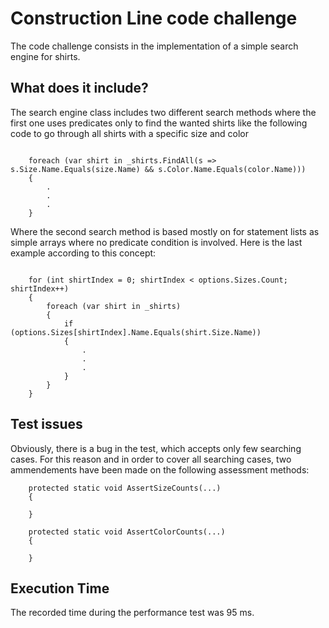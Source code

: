 # Construction Line code challenge

The code challenge consists in the implementation of a simple search engine for shirts.

## What does it include?

The search engine class includes two different search methods where the first one uses predicates only to  find the wanted shirts like the following code to go through all shirts with a specific size and color

```

    foreach (var shirt in _shirts.FindAll(s => s.Size.Name.Equals(size.Name) && s.Color.Name.Equals(color.Name)))
    {
        .
        .
        .
    }

```

Where the second search method is based mostly on for statement lists as simple arrays where no predicate condition is involved. Here is the last example according to this concept:

```

    for (int shirtIndex = 0; shirtIndex < options.Sizes.Count; shirtIndex++)
    {
        foreach (var shirt in _shirts)
        {
            if (options.Sizes[shirtIndex].Name.Equals(shirt.Size.Name))
            {
                .
                .
                .
            }
        }
    }

```
## Test issues
Obviously, there is a bug in the test, which accepts only few searching cases. 
For this reason and in order to cover all searching cases, two ammendements have been made on the following assessment methods:

```
    protected static void AssertSizeCounts(...)
    {
    
    }
    
    protected static void AssertColorCounts(...)
    {
    
    }

```

## Execution Time

The recorded time during the performance test was 95 ms.
